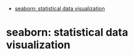 <!--ts-->
   * [seaborn: statistical data visualization](#seaborn-statistical-data-visualization)

<!-- Added by: gil_diy, at: Thu 23 Dec 2021 13:31:46 IST -->

<!--te-->

# seaborn: statistical data visualization


